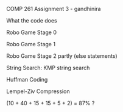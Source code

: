 COMP 261 Assignment 3 - gandhinira

What the code does

 Robo Game Stage 0

 Robo Game Stage 1

 Robo Game Stage 2 partly (else statements)

 String Search: KMP string search

 Huffman Coding

 Lempel-Ziv Compression

 (10 + 40 + 15 + 15 + 5 + 2) = 87% ?

